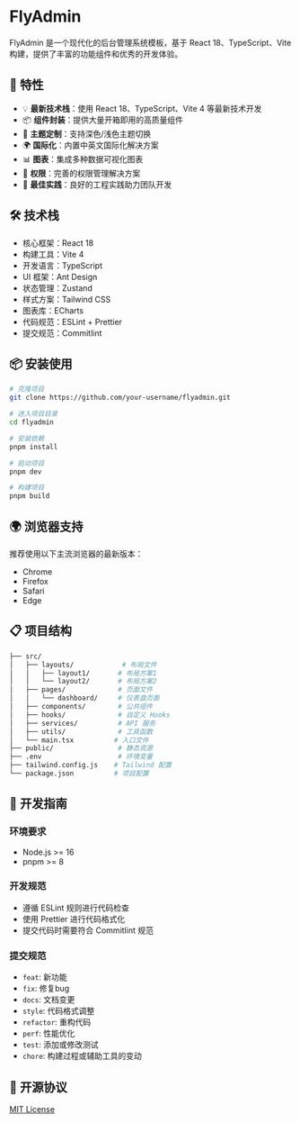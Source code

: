 # FlyAdmin

FlyAdmin 是一个现代化的后台管理系统模板，基于 React 18、TypeScript、Vite 构建，提供了丰富的功能组件和优秀的开发体验。

## 🚀 特性

- 💡 **最新技术栈**：使用 React 18、TypeScript、Vite 4 等最新技术开发
- 📦 **组件封装**：提供大量开箱即用的高质量组件
- 🎨 **主题定制**：支持深色/浅色主题切换
- 🌍 **国际化**：内置中英文国际化解决方案
- 📊 **图表**：集成多种数据可视化图表
- 🔐 **权限**：完善的权限管理解决方案
- 🎯 **最佳实践**：良好的工程实践助力团队开发

## 🛠️ 技术栈

- 核心框架：React 18
- 构建工具：Vite 4
- 开发语言：TypeScript
- UI 框架：Ant Design
- 状态管理：Zustand
- 样式方案：Tailwind CSS
- 图表库：ECharts
- 代码规范：ESLint + Prettier
- 提交规范：Commitlint

## 📦 安装使用

```bash
# 克隆项目
git clone https://github.com/your-username/flyadmin.git

# 进入项目目录
cd flyadmin

# 安装依赖
pnpm install

# 启动项目
pnpm dev

# 构建项目
pnpm build
```

## 🌍 浏览器支持

推荐使用以下主流浏览器的最新版本：

- Chrome
- Firefox
- Safari
- Edge

## 📋 项目结构

```bash
├── src/
│   ├── layouts/            # 布局文件
│   │   ├── layout1/       # 布局方案1
│   │   └── layout2/       # 布局方案2
│   ├── pages/             # 页面文件
│   │   └── dashboard/     # 仪表盘页面
│   ├── components/        # 公共组件
│   ├── hooks/             # 自定义 Hooks
│   ├── services/          # API 服务
│   ├── utils/             # 工具函数
│   └── main.tsx          # 入口文件
├── public/                # 静态资源
├── .env                   # 环境变量
├── tailwind.config.js    # Tailwind 配置
└── package.json          # 项目配置
```

## 🔨 开发指南

### 环境要求

- Node.js >= 16
- pnpm >= 8

### 开发规范

- 遵循 ESLint 规则进行代码检查
- 使用 Prettier 进行代码格式化
- 提交代码时需要符合 Commitlint 规范

### 提交规范

- `feat`: 新功能
- `fix`: 修复bug
- `docs`: 文档变更
- `style`: 代码格式调整
- `refactor`: 重构代码
- `perf`: 性能优化
- `test`: 添加或修改测试
- `chore`: 构建过程或辅助工具的变动

## 📝 开源协议

[MIT License](LICENSE)
